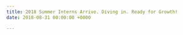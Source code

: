 ```yaml
---
title: 2018 Summer Interns Arrive. Diving in. Ready for Growth!
date: 2018-08-31 00:00:00 +0000

---
```

